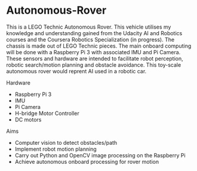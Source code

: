 # Autonomous-Rover
This is a LEGO Technic Autonomous Rover. This vehicle utilises my knowledge and understanding gained from the Udacity AI and Robotics courses and the Coursera Robotics Specialization (in progress). The chassis is made out of LEGO Technic pieces. The main onboard computing will be done with a Raspberry Pi 3 with associated IMU and Pi Camera. These sensors and hardware are intended to facilitate robot perception, robotic search/motion planning and obstacle avoidance. This toy-scale autonomous rover would reprent AI used in a robotic car.

Hardware
- Raspberry Pi 3
- IMU
- Pi Camera
- H-bridge Motor Controller
- DC motors

Aims
- Computer vision to detect obstacles/path
- Implement robot motion planning
- Carry out Python and OpenCV image processing on the Raspberry Pi
- Achieve autonomous onboard processing for rover motion
